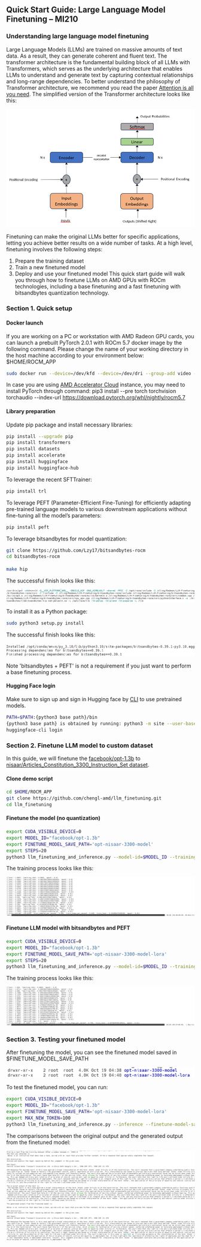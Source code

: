 ## Quick Start Guide: Large Language Model Finetuning – MI210

### Understanding large language model finetuning

Large Language Models (LLMs) are trained on massive amounts of text data. As a result, they can generate coherent and fluent text. The transformer architecture is the fundamental building block of all LLMs with Transformers, which serves as the underlying architecture that enables LLMs to understand and generate text by capturing contextual relationships and long-range dependencies. To better understand the philosophy of Transformer architecture, we recommend you read the paper [Attention is all you need](https://arxiv.org/pdf/1706.03762.pdf). The simplified version of the Transformer architecture looks like this:

![transformer](./img/transformers.png)

Finetuning can make the original LLMs better for specific applications, letting you achieve better results on a wide number of tasks. At a high level, finetuning involves the following steps:
1.	Prepare the training dataset
2.	Train a new finetuned model
3.	Deploy and use your finetuned model
This quick start guide will walk you through how to finetune LLMs on AMD GPUs with ROCm technologies, including a base finetuning and a fast finetuning with bitsandbytes quantization technology. 

### Section 1. Quick setup

#### Docker launch
If you are working on a PC or workstation with AMD Radeon GPU cards, you can launch a prebuilt PyTorch 2.0.1 with ROCm 5.7 docker image by the following command. Please change the name of your working directory in the host machine according to your environment below: $HOME/ROCM_APP

```bash
sudo docker run --device=/dev/kfd --device=/dev/dri --group-add video --cap-add=SYS_PTRACE --security-opt seccomp=unconfined --ipc=host -it -v $HOME/ROCM_APP:/ROCM_APP -d rocm/pytorch:rocm5.7_ubuntu22.04_py3.10_pytorch_2.0.1
```

In case you are using [AMD Accelerator Cloud](https://aac.amd.com/) instance, you may need to install PyTorch through command: pip3 install --pre torch torchvision torchaudio --index-url https://download.pytorch.org/whl/nightly/rocm5.7 

#### Library preparation

Update pip package and install necessary libraries:

```bash
pip install --upgrade pip
pip install transformers
pip install datasets
pip install accelerate
pip install huggingface
pip install huggingface-hub
```

To leverage the recent SFTTrainer: 

```bash
pip install trl
```

To leverage PEFT (Parameter-Efficient Fine-Tuning) for efficiently adapting pre-trained language models to various downstream applications without fine-tuning all the model’s parameters:

```bash
pip install peft
```

To leverage bitsandbytes for model quantization:

```bash
git clone https://github.com/Lzy17/bitsandbytes-rocm
cd bitsandbytes-rocm

make hip
```

The successful finish looks like this:

![BNB make](./img/bnb_make.png)

To install it as a Python package:

```bash
sudo python3 setup.py install
```

The successful finish looks like this:

![BNB install](./img/bnb_build.png)

Note 'bitsandbytes + PEFT' is not a requirement if you just want to perform a base finetuning process. 

#### Hugging Face login
Make sure to sign up and sign in Hugging face by [CLI](https://huggingface.co/docs/huggingface_hub/quick-start#login ) to use pretrained models. 

```bash
PATH=$PATH:{python3 base path}/bin
{python3 base path} is obtained by running: python3 -m site --user-base
huggingface-cli login
```

### Section 2. Finetune LLM model to custom dataset

In this guide, we will finetune the [facebook/opt-1.3b](https://huggingface.co/facebook/opt-1.3b) to [nisaar/Articles_Constitution_3300_Instruction_Set dataset](https://huggingface.co/datasets/nisaar/Articles_Constitution_3300_Instruction_Set). 

#### Clone demo script 

```bash
cd $HOME/ROCM_APP
git clone https://github.com/chengl-amd/llm_finetuning.git
cd llm_finetuning
```

#### Finetune the model (no quantization)

```bash
export CUDA_VISIBLE_DEVICE=0
export MODEL_ID="facebook/opt-1.3b"
export FINETUNE_MODEL_SAVE_PATH='opt-nisaar-3300-model'
export STEPS=20
python3 llm_finetuning_and_inference.py --model-id=$MODEL_ID --training-steps=$STEPS --finetune-model-save-path=$FINETUNE_MODEL_SAVE_PATH
```

The training process looks like this:

![base training](./img/training-nq.png)

#### Finetune LLM model with bitsandbytes and PEFT

```bash
export CUDA_VISIBLE_DEVICE=0
export MODEL_ID="facebook/opt-1.3b"
export FINETUNE_MODEL_SAVE_PATH='opt-nisaar-3300-model-lora'
export STEPS=20
python3 llm_finetuning_and_inference.py --model-id=$MODEL_ID --training-steps=$STEPS --finetune-model-save-path=$FINETUNE_MODEL_SAVE_PATH --use-bnb
```

The training process looks like this:

![training](./img/training-q.png)

### Section 3. Testing your finetuned model

After finetuning the model, you can see the finetuned model saved in $FINETUNE_MODEL_SAVE_PATH

![finetuned model](./img/finetuned.png)

To test the finetuned model, you can run:

```bash
export CUDA_VISIBLE_DEVICE=0
export MODEL_ID="facebook/opt-1.3b"
export FINETUNE_MODEL_SAVE_PATH='opt-nisaar-3300-model-lora'
export MAX_NEW_TOKEN=100
python3 llm_finetuning_and_inference.py --inference --finetune-model-save-path=$FINETUNE_MODEL_SAVE_PATH --model-id=$MODEL_ID --max-new-token=$MAX_NEW_TOKEN
```

The comparisons between the original output and the generated output from the finetuned model:

![result](./img/result.png)